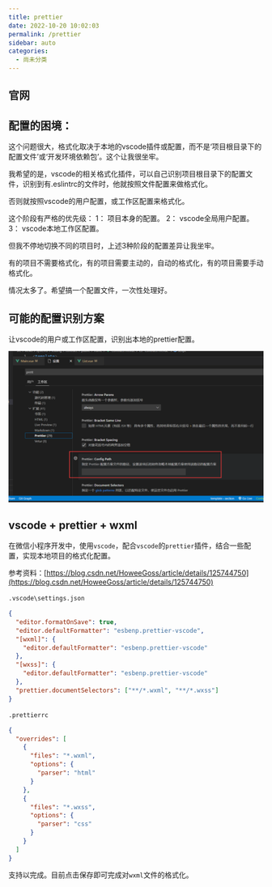 ```yaml
---
title: prettier
date: 2022-10-20 10:02:03
permalink: /prettier
sidebar: auto
categories:
  - 尚未分类
---
```



## 官网



## 配置的困境：
这个问题很大，格式化取决于本地的vscode插件或配置，而不是‘项目根目录下的配置文件’或‘开发环境依赖包’。这个让我很坐牢。

我希望的是，vscode的相关格式化插件，可以自己识别项目根目录下的配置文件，识别到有.eslintrc的文件时，他就按照文件配置来做格式化。

否则就按照vscode的用户配置，或工作区配置来格式化。

这个阶段有严格的优先级：
1： 项目本身的配置。
2： vscode全局用户配置。
3： vscode本地工作区配置。

但我不停地切换不同的项目时，上述3种阶段的配置差异让我坐牢。

有的项目不需要格式化，有的项目需要主动的，自动的格式化，有的项目需要手动格式化。

情况太多了。希望搞一个配置文件，一次性处理好。



## 可能的配置识别方案
让vscode的用户或工作区配置，识别出本地的prettier配置。

![image-20221020100452727](https://raw.githubusercontent.com/RuanZhongNan/img-store/main/img/image-20221020100452727.png)


## vscode + prettier + wxml
在微信小程序开发中，使用`vscode`，配合`vscode`的`prettier`插件，结合一些配置，实现本地项目的格式化配置。

参考资料：[https://blog.csdn.net/HoweeGoss/article/details/125744750](https://blog.csdn.net/HoweeGoss/article/details/125744750)


`.vscode\settings.json`
``` json
{
  "editor.formatOnSave": true,
  "editor.defaultFormatter": "esbenp.prettier-vscode",
  "[wxml]": {
    "editor.defaultFormatter": "esbenp.prettier-vscode"
  },
  "[wxss]": {
    "editor.defaultFormatter": "esbenp.prettier-vscode"
  },
  "prettier.documentSelectors": ["**/*.wxml", "**/*.wxss"]
}
```

`.prettierrc`
``` json
{
  "overrides": [
    {
      "files": "*.wxml",
      "options": {
        "parser": "html"
      }
    },
    {
      "files": "*.wxss",
      "options": {
        "parser": "css"
      }
    }
  ]
}
```

支持以完成。目前点击保存即可完成对`wxml`文件的格式化。
